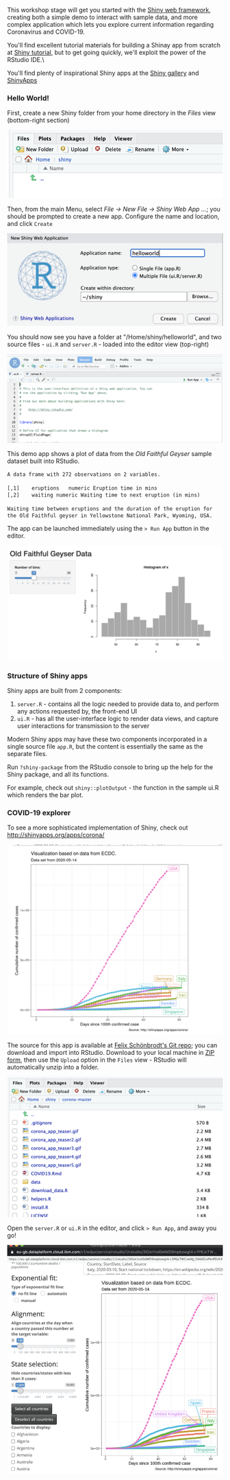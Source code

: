 
This workshop stage will get you started with the [Shiny web framework](https://shiny.rstudio.com/), creating both a simple demo to interact with sample data, and more complex application which lets you explore current information regarding Coronavirus and COVID-19.

You'll find excellent tutorial materials for building a Shinay app from scratch at [Shiny tutorial](https://shiny.rstudio.com/tutorial/), but to get going quickly, we'll exploit the power of the RStudio IDE.\\

You'll find plenty of inspirational Shiny apps at the [Shiny gallery](https://shiny.rstudio.com/gallery/) and [ShinyApps](http://shinyapps.org/)

### Hello World!

First, create a new Shiny folder from your home directory in the *Files* view (bottom-right section)

![new directory](/res/new-shiny-dir.png)

Then, from the main Menu, select *File -> New File -> Shiny Web App ...*; you should be prompted to create a new app. Configure the name and location, and click `Create`

![new shiny app](/res/new-shiny-app.png)

You should now see you have a folder at "/Home/shiny/helloworld", and two source files - `ui.R` and `server.R` - loaded into the editor view (top-right)

![shiny-app-source](/res/new-shiny-source.png)

This demo app shows a plot of data from the *Old Faithful Geyser* sample dataset built into RStudio.

```
A data frame with 272 observations on 2 variables.

[,1]	eruptions	numeric	Eruption time in mins
[,2]	waiting	numeric	Waiting time to next eruption (in mins)

Waiting time between eruptions and the duration of the eruption for the Old Faithful geyser in Yellowstone National Park, Wyoming, USA.
```

The app can be launched immediately using the `> Run App` button in the editor.

![run shiny app](/res/new-shiny-demo.png)

### Structure of Shiny apps

Shiny apps are built from 2 components:

1. `server.R` - contains all the logic needed to provide data to, and perform any actions requested by, the front-end UI
1. `ui.R` - has all the user-interface logic to render data views, and capture user interactions for transmission to the server

Modern Shiny apps may have these two components incorporated in a single source file `app.R`, but the content is essentially the same as the separate files.

Run `?shiny-package` from the RStudio console to bring up the help for the Shiny package, and all its functions.

For example, check out `shiny::plotOutput` - the function in the sample ui.R which renders the bar plot.

### COVID-19 explorer

To see a more sophisticated implementation of Shiny, check out http://shinyapps.org/apps/corona/ 

![covid-demo](/res/covid-shiny.png)


The source for this app is available at [Felix Schönbrodt's Git repo](https://github.com/nicebread/corona); you can download and import into RStudio. Download to your local machine in [ZIP form](https://github.com/nicebread/corona/archive/master.zip), then use the `Upload` option in the `Files` view - RStudio will automatically unzip into a folder.

![corona folder](/res/covid-shiny-dir.png)

Open the `server.R` or `ui.R` in the editor, and click `> Run App`, and away you go!

![covid-19 app](/res/covid-shiny-app.png)

